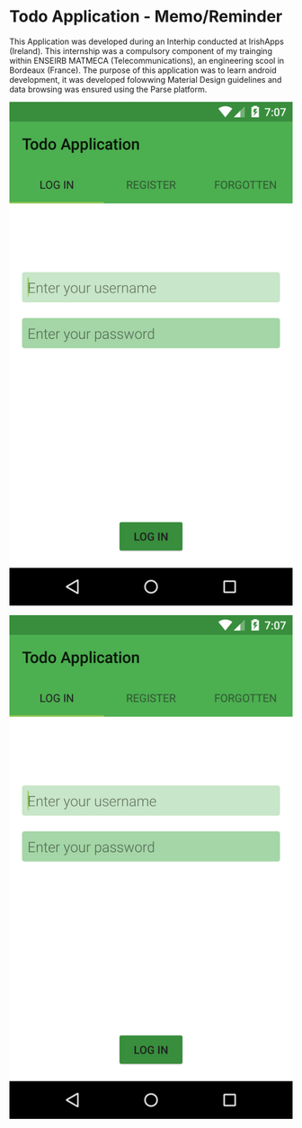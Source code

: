 # Todo Application - Memo/Reminder

This Application was developed during an Interhip conducted at IrishApps (Ireland). This internship was a compulsory component of my trainging within ENSEIRB MATMECA (Telecommunications), an engineering scool in Bordeaux (France). 
The purpose of this application was to learn android development, it was developed folowwing Material Design guidelines and data browsing was ensured using the Parse platform. 

![ScreenShot](https://raw.githubusercontent.com/aplanchamp/todoApplication/master/ScreenVersion2/login2.png)

<div style="text-align:center"><img src ="https://raw.githubusercontent.com/aplanchamp/todoApplication/master/ScreenVersion2/login2.png" /></div>
